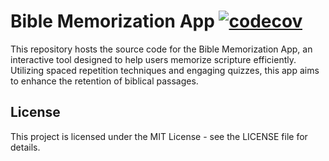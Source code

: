 # Bible Memorization App [![codecov](https://codecov.io/gh/dtun/bible/graph/badge.svg?token=VG0UM7LZX1)](https://codecov.io/gh/dtun/bible)

This repository hosts the source code for the Bible Memorization App, an interactive tool designed to help users memorize scripture efficiently. Utilizing spaced repetition techniques and engaging quizzes, this app aims to enhance the retention of biblical passages.

## License
This project is licensed under the MIT License - see the LICENSE file for details.
